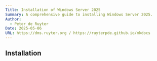 ```yaml
---
Title: Installation of Windows Server 2025
Summary: A comprehensive guide to installing Windows Server 2025.
Author:
  - Peter de Ruyter
Date: 2025-05-06
URL: https://dms.ruyter.org / https://ruyterpde.github.io/mkdocs
---
```


## Installation